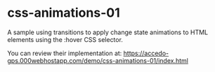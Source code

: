 # css-animations-01

A sample using transitions to apply change state animations to HTML elements using the :hover CSS selector.

You can review their implementation at: https://accedo-gps.000webhostapp.com/demo/css-animations-01/index.html
 
